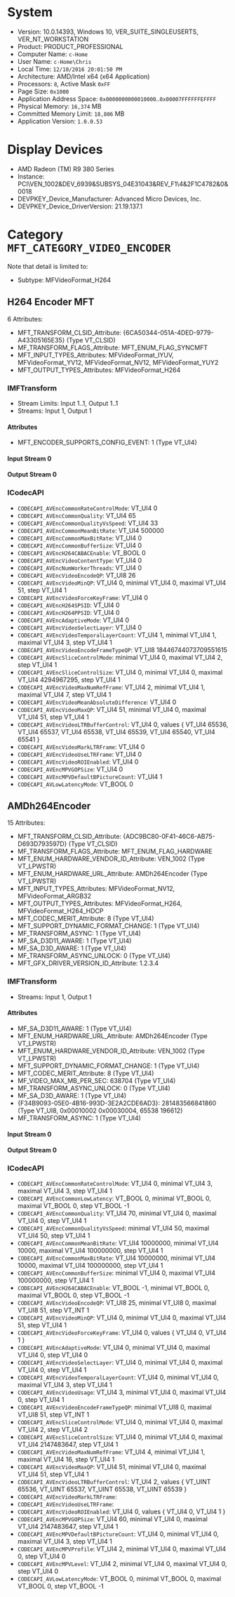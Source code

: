 

# System

 * Version: 10.0.14393, Windows 10, VER_SUITE_SINGLEUSERTS, VER_NT_WORKSTATION
 * Product: PRODUCT_PROFESSIONAL
 * Computer Name: `c-Home`
 * User Name: `c-Home\Chris` 
 * Local Time: `12/10/2016 20:01:50 PM`
 * Architecture: AMD/Intel x64 (x64 Application)
 * Processors: `8`, Active Mask `0xFF`
 * Page Size: `0x1000`
 * Application Address Space: `0x0000000000010000`..`0x00007FFFFFFEFFFF`
 * Physical Memory: `16,374` MB
 * Committed Memory Limit: `18,806` MB
 * Application Version: `1.0.0.53`

# Display Devices

 * AMD Radeon (TM) R9 380 Series
  * Instance: PCI\VEN_1002&DEV_6939&SUBSYS_04E31043&REV_F1\4&2F1C4782&0&0018
  * DEVPKEY_Device_Manufacturer: Advanced Micro Devices, Inc.
  * DEVPKEY_Device_DriverVersion: 21.19.137.1

# Category `MFT_CATEGORY_VIDEO_ENCODER`

Note that detail is limited to:

 * Subtype: MFVideoFormat_H264

## H264 Encoder MFT

6 Attributes:

 * MFT_TRANSFORM_CLSID_Attribute: {6CA50344-051A-4DED-9779-A43305165E35} (Type VT_CLSID)
 * MF_TRANSFORM_FLAGS_Attribute: MFT_ENUM_FLAG_SYNCMFT
 * MFT_INPUT_TYPES_Attributes: MFVideoFormat_IYUV, MFVideoFormat_YV12, MFVideoFormat_NV12, MFVideoFormat_YUY2
 * MFT_OUTPUT_TYPES_Attributes: MFVideoFormat_H264

### IMFTransform

 * Stream Limits: Input 1..1, Output 1..1
 * Streams: Input 1, Output 1

#### Attributes

 * MFT_ENCODER_SUPPORTS_CONFIG_EVENT: 1 (Type VT_UI4)

#### Input Stream 0

#### Output Stream 0

### ICodecAPI

 * `CODECAPI_AVEncCommonRateControlMode`: VT_UI4 0
 * `CODECAPI_AVEncCommonQuality`: VT_UI4 65
 * `CODECAPI_AVEncCommonQualityVsSpeed`: VT_UI4 33
 * `CODECAPI_AVEncCommonMeanBitRate`: VT_UI4 500000
 * `CODECAPI_AVEncCommonMaxBitRate`: VT_UI4 0
 * `CODECAPI_AVEncCommonBufferSize`: VT_UI4 0
 * `CODECAPI_AVEncH264CABACEnable`: VT_BOOL 0
 * `CODECAPI_AVEncVideoContentType`: VT_UI4 0
 * `CODECAPI_AVEncNumWorkerThreads`: VT_UI4 0
 * `CODECAPI_AVEncVideoEncodeQP`: VT_UI8 26
 * `CODECAPI_AVEncVideoMinQP`: VT_UI4 0, minimal VT_UI4 0, maximal VT_UI4 51, step VT_UI4 1
 * `CODECAPI_AVEncVideoForceKeyFrame`: VT_UI4 0
 * `CODECAPI_AVEncH264SPSID`: VT_UI4 0
 * `CODECAPI_AVEncH264PPSID`: VT_UI4 0
 * `CODECAPI_AVEncAdaptiveMode`: VT_UI4 0
 * `CODECAPI_AVEncVideoSelectLayer`: VT_UI4 0
 * `CODECAPI_AVEncVideoTemporalLayerCount`: VT_UI4 1, minimal VT_UI4 1, maximal VT_UI4 3, step VT_UI4 1
 * `CODECAPI_AVEncVideoEncodeFrameTypeQP`: VT_UI8 18446744073709551615
 * `CODECAPI_AVEncSliceControlMode`: minimal VT_UI4 0, maximal VT_UI4 2, step VT_UI4 1
 * `CODECAPI_AVEncSliceControlSize`: VT_UI4 0, minimal VT_UI4 0, maximal VT_UI4 4294967295, step VT_UI4 1
 * `CODECAPI_AVEncVideoMaxNumRefFrame`: VT_UI4 2, minimal VT_UI4 1, maximal VT_UI4 7, step VT_UI4 1
 * `CODECAPI_AVEncVideoMeanAbsoluteDifference`: VT_UI4 0
 * `CODECAPI_AVEncVideoMaxQP`: VT_UI4 51, minimal VT_UI4 0, maximal VT_UI4 51, step VT_UI4 1
 * `CODECAPI_AVEncVideoLTRBufferControl`: VT_UI4 0, values { VT_UI4 65536, VT_UI4 65537, VT_UI4 65538, VT_UI4 65539, VT_UI4 65540, VT_UI4 65541 }
 * `CODECAPI_AVEncVideoMarkLTRFrame`: VT_UI4 0
 * `CODECAPI_AVEncVideoUseLTRFrame`: VT_UI4 0
 * `CODECAPI_AVEncVideoROIEnabled`: VT_UI4 0
 * `CODECAPI_AVEncMPVGOPSize`: VT_UI4 0
 * `CODECAPI_AVEncMPVDefaultBPictureCount`: VT_UI4 1
 * `CODECAPI_AVLowLatencyMode`: VT_BOOL 0

## AMDh264Encoder

15 Attributes:

 * MFT_TRANSFORM_CLSID_Attribute: {ADC9BC80-0F41-46C6-AB75-D693D793597D} (Type VT_CLSID)
 * MF_TRANSFORM_FLAGS_Attribute: MFT_ENUM_FLAG_HARDWARE
 * MFT_ENUM_HARDWARE_VENDOR_ID_Attribute: VEN_1002 (Type VT_LPWSTR)
 * MFT_ENUM_HARDWARE_URL_Attribute: AMDh264Encoder (Type VT_LPWSTR)
 * MFT_INPUT_TYPES_Attributes: MFVideoFormat_NV12, MFVideoFormat_ARGB32
 * MFT_OUTPUT_TYPES_Attributes: MFVideoFormat_H264, MFVideoFormat_H264_HDCP
 * MFT_CODEC_MERIT_Attribute: 8 (Type VT_UI4)
 * MFT_SUPPORT_DYNAMIC_FORMAT_CHANGE: 1 (Type VT_UI4)
 * MF_TRANSFORM_ASYNC: 1 (Type VT_UI4)
 * MF_SA_D3D11_AWARE: 1 (Type VT_UI4)
 * MF_SA_D3D_AWARE: 1 (Type VT_UI4)
 * MF_TRANSFORM_ASYNC_UNLOCK: 0 (Type VT_UI4)
 * MFT_GFX_DRIVER_VERSION_ID_Attribute: 1.2.3.4

### IMFTransform

 * Streams: Input 1, Output 1

#### Attributes

 * MF_SA_D3D11_AWARE: 1 (Type VT_UI4)
 * MFT_ENUM_HARDWARE_URL_Attribute: AMDh264Encoder (Type VT_LPWSTR)
 * MFT_ENUM_HARDWARE_VENDOR_ID_Attribute: VEN_1002 (Type VT_LPWSTR)
 * MFT_SUPPORT_DYNAMIC_FORMAT_CHANGE: 1 (Type VT_UI4)
 * MFT_CODEC_MERIT_Attribute: 8 (Type VT_UI4)
 * MF_VIDEO_MAX_MB_PER_SEC: 638704 (Type VT_UI4)
 * MF_TRANSFORM_ASYNC_UNLOCK: 0 (Type VT_UI4)
 * MF_SA_D3D_AWARE: 1 (Type VT_UI4)
 * {F34B9093-05E0-4B16-993D-3E2A2CDE6AD3}: 281483566841860 (Type VT_UI8, 0x00010002 0x00030004, 65538 196612)
 * MF_TRANSFORM_ASYNC: 1 (Type VT_UI4)

#### Input Stream 0

#### Output Stream 0

### ICodecAPI

 * `CODECAPI_AVEncCommonRateControlMode`: VT_UI4 0, minimal VT_UI4 3, maximal VT_UI4 3, step VT_UI4 1
 * `CODECAPI_AVEncCommonLowLatency`: VT_BOOL 0, minimal VT_BOOL 0, maximal VT_BOOL 0, step VT_BOOL -1
 * `CODECAPI_AVEncCommonQuality`: VT_UI4 70, minimal VT_UI4 0, maximal VT_UI4 0, step VT_UI4 1
 * `CODECAPI_AVEncCommonQualityVsSpeed`: minimal VT_UI4 50, maximal VT_UI4 50, step VT_UI4 1
 * `CODECAPI_AVEncCommonMeanBitRate`: VT_UI4 10000000, minimal VT_UI4 10000, maximal VT_UI4 100000000, step VT_UI4 1
 * `CODECAPI_AVEncCommonMaxBitRate`: VT_UI4 10000000, minimal VT_UI4 10000, maximal VT_UI4 100000000, step VT_UI4 1
 * `CODECAPI_AVEncCommonBufferSize`: minimal VT_UI4 0, maximal VT_UI4 100000000, step VT_UI4 1
 * `CODECAPI_AVEncH264CABACEnable`: VT_BOOL -1, minimal VT_BOOL 0, maximal VT_BOOL 0, step VT_BOOL -1
 * `CODECAPI_AVEncVideoEncodeQP`: VT_UI8 25, minimal VT_UI8 0, maximal VT_UI8 51, step VT_INT 1
 * `CODECAPI_AVEncVideoMinQP`: VT_UI4 0, minimal VT_UI4 0, maximal VT_UI4 51, step VT_UI4 1
 * `CODECAPI_AVEncVideoForceKeyFrame`: VT_UI4 0, values { VT_UI4 0, VT_UI4 1 }
 * `CODECAPI_AVEncAdaptiveMode`: VT_UI4 0, minimal VT_UI4 0, maximal VT_UI4 0, step VT_UI4 0
 * `CODECAPI_AVEncVideoSelectLayer`: VT_UI4 0, minimal VT_UI4 0, maximal VT_UI4 0, step VT_UI4 1
 * `CODECAPI_AVEncVideoTemporalLayerCount`: VT_UI4 0, minimal VT_UI4 0, maximal VT_UI4 3, step VT_UI4 1
 * `CODECAPI_AVEncVideoUsage`: VT_UI4 3, minimal VT_UI4 0, maximal VT_UI4 0, step VT_UI4 1
 * `CODECAPI_AVEncVideoEncodeFrameTypeQP`: minimal VT_UI8 0, maximal VT_UI8 51, step VT_INT 1
 * `CODECAPI_AVEncSliceControlMode`: VT_UI4 0, minimal VT_UI4 0, maximal VT_UI4 2, step VT_UI4 2
 * `CODECAPI_AVEncSliceControlSize`: VT_UI4 0, minimal VT_UI4 0, maximal VT_UI4 2147483647, step VT_UI4 1
 * `CODECAPI_AVEncVideoMaxNumRefFrame`: VT_UI4 4, minimal VT_UI4 1, maximal VT_UI4 16, step VT_UI4 1
 * `CODECAPI_AVEncVideoMaxQP`: VT_UI4 51, minimal VT_UI4 0, maximal VT_UI4 51, step VT_UI4 1
 * `CODECAPI_AVEncVideoLTRBufferControl`: VT_UI4 2, values { VT_UINT 65536, VT_UINT 65537, VT_UINT 65538, VT_UINT 65539 }
 * `CODECAPI_AVEncVideoMarkLTRFrame`: 
 * `CODECAPI_AVEncVideoUseLTRFrame`: 
 * `CODECAPI_AVEncVideoROIEnabled`: VT_UI4 0, values { VT_UI4 0, VT_UI4 1 }
 * `CODECAPI_AVEncMPVGOPSize`: VT_UI4 60, minimal VT_UI4 0, maximal VT_UI4 2147483647, step VT_UI4 1
 * `CODECAPI_AVEncMPVDefaultBPictureCount`: VT_UI4 0, minimal VT_UI4 0, maximal VT_UI4 3, step VT_UI4 1
 * `CODECAPI_AVEncMPVProfile`: VT_UI4 2, minimal VT_UI4 0, maximal VT_UI4 0, step VT_UI4 0
 * `CODECAPI_AVEncMPVLevel`: VT_UI4 2, minimal VT_UI4 0, maximal VT_UI4 0, step VT_UI4 0
 * `CODECAPI_AVLowLatencyMode`: VT_BOOL 0, minimal VT_BOOL 0, maximal VT_BOOL 0, step VT_BOOL -1

